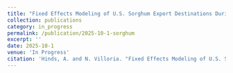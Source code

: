 ```yaml
---
title: "Fixed Effects Modeling of U.S. Sorghum Export Destinations During Multiple Trade Shocks of the U.S. – China Trade War"
collection: publications
category: in_progress
permalink: /publication/2025-10-1-sorghum
excerpt: ''
date: 2025-10-1
venue: 'In Progress'
citation: 'Hinds, A. and N. Villoria. "Fixed Effects Modeling of U.S. Sorghum Export Destinations During Multiple Trade Shocks of the U.S. – China Trade War."'
---
```



